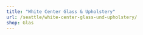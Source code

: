 ```yaml
---
title: "White Center Glass & Upholstery"
url: /seattle/white-center-glass-und-upholstery/
shop: Glas
---
```

